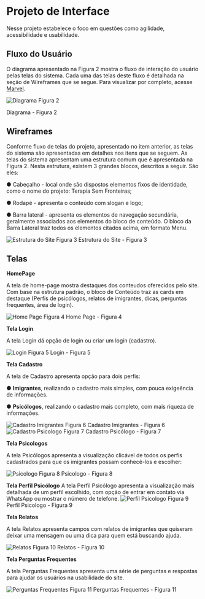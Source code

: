 
# Projeto de Interface

 Nesse projeto estabelece o foco em questões como agilidade, acessibilidade e usabilidade. 

## Fluxo do Usuário
 
 O diagrama apresentado na Figura 2 mostra o fluxo de interação do usuário pelas telas do sistema. Cada uma das telas deste fluxo é detalhada na seção de Wireframes que se segue. Para visualizar por completo, acesse [Marvel](https://marvelapp.com/project/6697348).
 
![Diagrama Figura 2](img/DiagramaFigura2.jpg)

Diagrama - Figura 2


## Wireframes
Conforme fluxo de telas do projeto, apresentado no item anterior, as telas do sistema são apresentadas em detalhes nos itens que se seguem. As telas do sistema apresentam uma estrutura comum que é apresentada na Figura 2. Nesta estrutura, existem 3 grandes blocos, descritos a seguir. São eles:

●	Cabeçalho - local onde são dispostos elementos fixos de identidade, como o nome do projeto: Terapia Sem Fronteiras;

●	Rodapé - apresenta o conteúdo com slogan e logo;

●	Barra lateral - apresenta os elementos de navegação secundária, geralmente associados aos elementos do bloco de conteúdo. O bloco da Barra Lateral traz todos os elementos citados acima, em formato Menu.


![Estrutura do Site Figura 3](img/EstruturadoSiteFigura3.jpg)
Estrutura do Site - Figura 3
 
## Telas

**HomePage**

A tela de home-page mostra destaques dos conteudos oferecidos pelo site. 
Com base na estrutura padrão, o bloco de Conteúdo traz as cards em destaque (Perfis de psicólogos, relatos de imigrantes, dicas, perguntas frequentes, área de login).

![Home Page Figura 4](img/HomePageFigura4.jpg)
Home Page - Figura 4

**Tela Login**

A tela Login dá opção de login ou criar um login (cadastro).

![Login Figura 5](img/LoginFigura5.jpg)
Login - Figura 5


**Tela Cadastro**

A tela de Cadastro apresenta opção para dois perfis:

●	**Imigrantes**, realizando o cadastro mais simples, com pouca exigeência de informações.

●	**Psicólogos**, realizando o cadastro mais completo, com mais riqueza de informações. 

![Cadastro Imigrantes Figura 6](img/CadastroImigrantesFigura6.jpg)
Cadastro Imigrantes - Figura 6
![Cadastro Psicologo Figura 7](img/CadastroPsicologoFigura7.jpg)
Cadastro Psicólogo - Figura 7

**Tela Psicologos**

A tela Psicólogos apresenta a visualização clicável de todos os perfis cadastrados para que os imigrantes possam conhecê-los e escolher:

![Psicologo Figura 8](img/PsicologoFigura8.jpg)
Psicologo - Figura 8


**Tela Perfil Psicólogo**
A tela Perfil Psicólogo apresenta a visualização mais detalhada de um perfil escolhido, com opção de entrar em contato via WhatsApp ou mostrar o número de telefone.
![Perfil Psicologo Figura 9](img/PerfilPsicologoFigura9.jpg)
Perfil Psicologo - Figura 9

**Tela Relatos**

A tela Relatos apresenta campos com relatos de imigrantes que quiseram deixar uma mensagem ou uma dica para quem está buscando ajuda.

![Relatos Figura 10](img/RelatosFigura10.jpg)
Relatos - Figura 10

**Tela Perguntas Frequentes**

A tela Perguntas Frequentes apresenta uma série de perguntas e respostas para ajudar os usuários na usabilidade do site.

![Perguntas Frequentes Figura 11](img/PerguntasFrequentesFigura11.jpg)
Perguntas Frequentes - Figura 11
